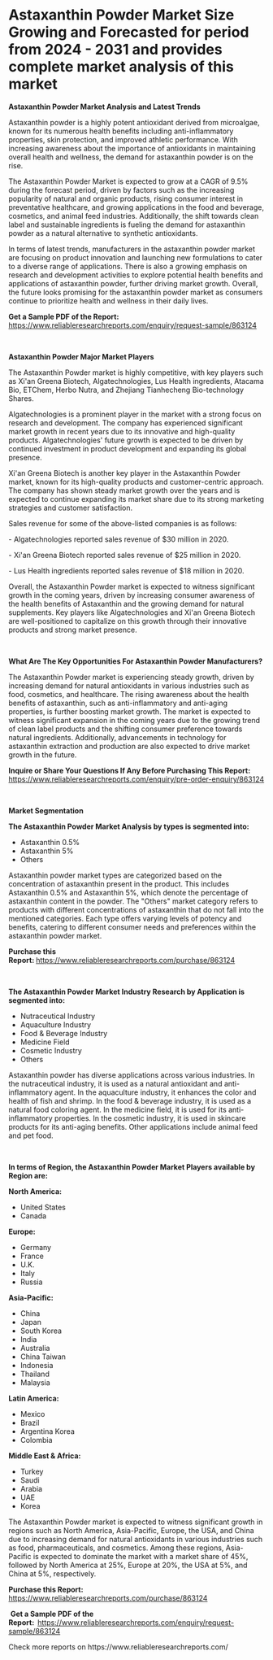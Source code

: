 <p><h1>Astaxanthin Powder Market Size Growing and Forecasted for period from 2024 - 2031 and provides complete market analysis of this market</h1></p><p><strong>Astaxanthin Powder Market Analysis and Latest Trends</strong></p>
<p><p>Astaxanthin powder is a highly potent antioxidant derived from microalgae, known for its numerous health benefits including anti-inflammatory properties, skin protection, and improved athletic performance. With increasing awareness about the importance of antioxidants in maintaining overall health and wellness, the demand for astaxanthin powder is on the rise.</p><p>The Astaxanthin Powder Market is expected to grow at a CAGR of 9.5% during the forecast period, driven by factors such as the increasing popularity of natural and organic products, rising consumer interest in preventative healthcare, and growing applications in the food and beverage, cosmetics, and animal feed industries. Additionally, the shift towards clean label and sustainable ingredients is fueling the demand for astaxanthin powder as a natural alternative to synthetic antioxidants.</p><p>In terms of latest trends, manufacturers in the astaxanthin powder market are focusing on product innovation and launching new formulations to cater to a diverse range of applications. There is also a growing emphasis on research and development activities to explore potential health benefits and applications of astaxanthin powder, further driving market growth. Overall, the future looks promising for the astaxanthin powder market as consumers continue to prioritize health and wellness in their daily lives.</p></p>
<p><strong>Get a Sample PDF of the Report:&nbsp;</strong> <a href="https://www.reliableresearchreports.com/enquiry/request-sample/863124">https://www.reliableresearchreports.com/enquiry/request-sample/863124</a></p>
<p>&nbsp;</p>
<p><strong>Astaxanthin Powder Major Market Players</strong></p>
<p><p>The Astaxanthin Powder market is highly competitive, with key players such as Xi'an Greena Biotech, Algatechnologies, Lus Health ingredients, Atacama Bio, ETChem, Herbo Nutra, and Zhejiang Tianhecheng Bio-technology Shares. </p><p>Algatechnologies is a prominent player in the market with a strong focus on research and development. The company has experienced significant market growth in recent years due to its innovative and high-quality products. Algatechnologies' future growth is expected to be driven by continued investment in product development and expanding its global presence.</p><p>Xi'an Greena Biotech is another key player in the Astaxanthin Powder market, known for its high-quality products and customer-centric approach. The company has shown steady market growth over the years and is expected to continue expanding its market share due to its strong marketing strategies and customer satisfaction.</p><p>Sales revenue for some of the above-listed companies is as follows:</p><p>- Algatechnologies reported sales revenue of $30 million in 2020.</p><p>- Xi'an Greena Biotech reported sales revenue of $25 million in 2020.</p><p>- Lus Health ingredients reported sales revenue of $18 million in 2020.</p><p>Overall, the Astaxanthin Powder market is expected to witness significant growth in the coming years, driven by increasing consumer awareness of the health benefits of Astaxanthin and the growing demand for natural supplements. Key players like Algatechnologies and Xi'an Greena Biotech are well-positioned to capitalize on this growth through their innovative products and strong market presence.</p></p>
<p>&nbsp;</p>
<p><strong>What Are The Key Opportunities For Astaxanthin Powder Manufacturers?</strong></p>
<p><p>The Astaxanthin Powder market is experiencing steady growth, driven by increasing demand for natural antioxidants in various industries such as food, cosmetics, and healthcare. The rising awareness about the health benefits of astaxanthin, such as anti-inflammatory and anti-aging properties, is further boosting market growth. The market is expected to witness significant expansion in the coming years due to the growing trend of clean label products and the shifting consumer preference towards natural ingredients. Additionally, advancements in technology for astaxanthin extraction and production are also expected to drive market growth in the future.</p></p>
<p><strong>Inquire or Share Your Questions If Any Before Purchasing This Report:</strong> <a href="https://www.reliableresearchreports.com/enquiry/pre-order-enquiry/863124">https://www.reliableresearchreports.com/enquiry/pre-order-enquiry/863124</a></p>
<p>&nbsp;</p>
<p><strong>Market Segmentation</strong></p>
<p><strong>The Astaxanthin Powder Market Analysis by types is segmented into:</strong></p>
<p><ul><li>Astaxanthin 0.5%</li><li>Astaxanthin 5%</li><li>Others</li></ul></p>
<p><p>Astaxanthin powder market types are categorized based on the concentration of astaxanthin present in the product. This includes Astaxanthin 0.5% and Astaxanthin 5%, which denote the percentage of astaxanthin content in the powder. The "Others" market category refers to products with different concentrations of astaxanthin that do not fall into the mentioned categories. Each type offers varying levels of potency and benefits, catering to different consumer needs and preferences within the astaxanthin powder market.</p></p>
<p><strong>Purchase this Report:&nbsp;</strong><a href="https://www.reliableresearchreports.com/purchase/863124">https://www.reliableresearchreports.com/purchase/863124</a></p>
<p>&nbsp;</p>
<p><strong>The Astaxanthin Powder Market Industry Research by Application is segmented into:</strong></p>
<p><ul><li>Nutraceutical Industry</li><li>Aquaculture Industry</li><li>Food & Beverage Industry</li><li>Medicine Field</li><li>Cosmetic Industry</li><li>Others</li></ul></p>
<p><p>Astaxanthin powder has diverse applications across various industries. In the nutraceutical industry, it is used as a natural antioxidant and anti-inflammatory agent. In the aquaculture industry, it enhances the color and health of fish and shrimp. In the food & beverage industry, it is used as a natural food coloring agent. In the medicine field, it is used for its anti-inflammatory properties. In the cosmetic industry, it is used in skincare products for its anti-aging benefits. Other applications include animal feed and pet food.</p></p>
<p>&nbsp;</p>
<p><strong>In terms of Region, the Astaxanthin Powder Market Players available by Region are:</strong></p>
<p>
    <p> <strong> North America: </strong>
        <ul>
            <li>United States</li>
            <li>Canada</li>
        </ul>
        </p> 
    <p> <strong> Europe: </strong>
        <ul>
            <li>Germany</li>
            <li>France</li>
            <li>U.K.</li>
            <li>Italy</li>
            <li>Russia</li>
        </ul>
        </p> 
    <p> <strong> Asia-Pacific: </strong>
        <ul>
            <li>China</li>
            <li>Japan</li>
            <li>South Korea</li>
            <li>India</li>
            <li>Australia</li>
            <li>China Taiwan</li>
            <li>Indonesia</li>
            <li>Thailand</li>
            <li>Malaysia</li>
        </ul>
        </p> 
    <p> <strong> Latin America: </strong>
        <ul>
            <li>Mexico</li>
            <li>Brazil</li>
            <li>Argentina Korea</li>
            <li>Colombia</li>
        </ul>
        </p> 
    <p> <strong> Middle East & Africa: </strong>
        <ul>
            <li>Turkey</li>
            <li>Saudi</li>
            <li>Arabia</li>
            <li>UAE</li>
            <li>Korea</li>
        </ul>
    </p>
    </p>
<p><p>The Astaxanthin Powder market is expected to witness significant growth in regions such as North America, Asia-Pacific, Europe, the USA, and China due to increasing demand for natural antioxidants in various industries such as food, pharmaceuticals, and cosmetics. Among these regions, Asia-Pacific is expected to dominate the market with a market share of 45%, followed by North America at 25%, Europe at 20%, the USA at 5%, and China at 5%, respectively.</p></p>
<p><strong>Purchase this Report: </strong><a href="https://www.reliableresearchreports.com/purchase/863124">https://www.reliableresearchreports.com/purchase/863124</a></p>
<p>&nbsp;<strong>Get a Sample PDF of the Report:&nbsp;&nbsp;</strong><a href="https://www.reliableresearchreports.com/enquiry/request-sample/863124">https://www.reliableresearchreports.com/enquiry/request-sample/863124</a></p>
<p><strong></strong></p>
<p>Check more reports on https://www.reliableresearchreports.com/</p>